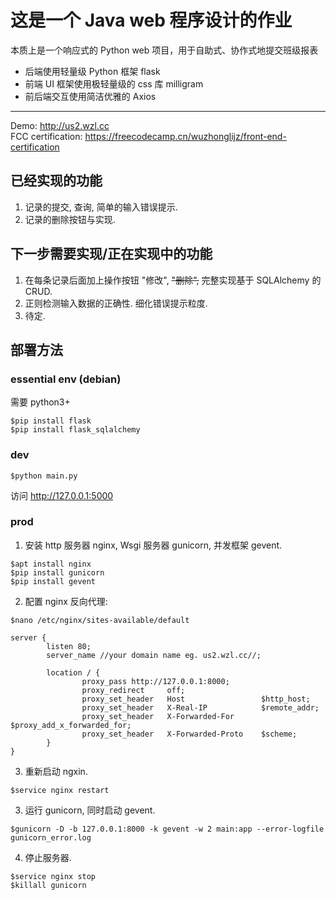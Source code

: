# 这是一个 Java web 程序设计的作业
本质上是一个响应式的 Python web 项目，用于自助式、协作式地提交班级报表
- 后端使用轻量级 Python 框架 flask
- 前端 UI 框架使用极轻量级的 css 库 milligram
- 前后端交互使用简洁优雅的 Axios
- - -
Demo: http://us2.wzl.cc  
FCC certification: https://freecodecamp.cn/wuzhonglijz/front-end-certification  

## 已经实现的功能
1. 记录的提交, 查询, 简单的输入错误提示.  
2. 记录的删除按钮与实现.
## 下一步需要实现/正在实现中的功能
1. 在每条记录后面加上操作按钮 "修改", ~~"删除",~~ 完整实现基于 SQLAlchemy 的CRUD.
2. 正则检测输入数据的正确性. 细化错误提示粒度.
3. 待定.
    
## 部署方法
### essential env (debian)
需要 python3+
```
$pip install flask  
$pip install flask_sqlalchemy
```

### dev
```
$python main.py
```
访问 http://127.0.0.1:5000

### prod
1. 安装 http 服务器 nginx, Wsgi 服务器 gunicorn, 并发框架 gevent.
```
$apt install nginx
$pip install gunicorn
$pip install gevent
```

2. 配置 nginx 反向代理:  

```$nano /etc/nginx/sites-available/default```
```
server {
        listen 80;
        server_name //your domain name eg. us2.wzl.cc//;

        location / {
                proxy_pass http://127.0.0.1:8000;
                proxy_redirect     off;
                proxy_set_header   Host                 $http_host;
                proxy_set_header   X-Real-IP            $remote_addr;
                proxy_set_header   X-Forwarded-For      $proxy_add_x_forwarded_for;
                proxy_set_header   X-Forwarded-Proto    $scheme;
        }
}
```
3. 重新启动 ngxin.
```
$service nginx restart
```
3. 运行 gunicorn, 同时启动 gevent.
```
$gunicorn -D -b 127.0.0.1:8000 -k gevent -w 2 main:app --error-logfile gunicorn_error.log
```
4. 停止服务器.
```
$service nginx stop
$killall gunicorn
```

